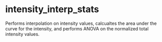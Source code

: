 # intensity_interp_stats

Performs interpolation on intensity values, calcualtes the area under the curve for the intensity, and performs ANOVA on the normalized total intensity values.
